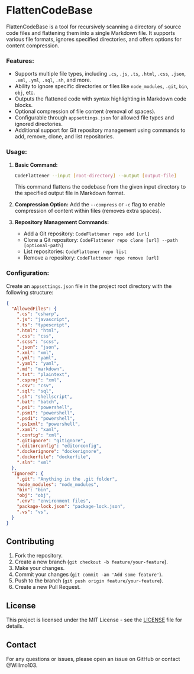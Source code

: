 # FlattenCodeBase

FlattenCodeBase is a tool for recursively scanning a directory of source code files and flattening them into a single Markdown file. It supports various file formats, ignores specified directories, and offers options for content compression.

### Features:
- Supports multiple file types, including `.cs`, `.js`, `.ts`, `.html`, `.css`, `.json`, `.xml`, `.yml`, `.sql`, `.sh`, and more.
- Ability to ignore specific directories or files like `node_modules`, `.git`, `bin`, `obj`, etc.
- Outputs the flattened code with syntax highlighting in Markdown code blocks.
- Optional compression of file content (removal of spaces).
- Configurable through `appsettings.json` for allowed file types and ignored directories.
- Additional support for Git repository management using commands to add, remove, clone, and list repositories.
  
### Usage:

1. **Basic Command:**
   ```bash
   CodeFlattener --input [root-directory] --output [output-file]
   ```
   This command flattens the codebase from the given input directory to the specified output file in Markdown format.

2. **Compression Option:**
   Add the `--compress` or `-c` flag to enable compression of content within files (removes extra spaces).

3. **Repository Management Commands:**
   - Add a Git repository: `CodeFlattener repo add [url]`
   - Clone a Git repository: `CodeFlattener repo clone [url] --path [optional-path]`
   - List repositories: `CodeFlattener repo list`
   - Remove a repository: `CodeFlattener repo remove [url]`

### Configuration:

Create an `appsettings.json` file in the project root directory with the following structure:

```json
{
  "AllowedFiles": {
    ".cs": "csharp",
    ".js": "javascript",
    ".ts": "typescript",
    ".html": "html",
    ".css": "css",
    ".scss": "scss",
    ".json": "json",
    ".xml": "xml",
    ".yml": "yaml",
    ".yaml": "yaml",
    ".md": "markdown",
    ".txt": "plaintext",
    ".csproj": "xml",
    ".csv": "csv",
    ".sql": "sql",
    ".sh": "shellscript",
    ".bat": "batch",
    ".ps1": "powershell",
    ".psm1": "powershell",
    ".psd1": "powershell",
    ".ps1xml": "powershell",
    ".xaml": "xaml",
    ".config": "xml",
    ".gitignore": "gitignore",
    ".editorconfig": "editorconfig",
    ".dockerignore": "dockerignore",
    ".dockerfile": "dockerfile",
    ".sln": "xml"
  },
  "Ignored": {
    ".git": "Anything in the .git folder",
    "node_modules": "node_modules",
    "bin": "bin",
    "obj": "obj",
    ".env": "environment files",
    "package-lock.json": "package-lock.json",
    ".vs": "vs",
  }
}
```

## Contributing

1. Fork the repository.
2. Create a new branch (`git checkout -b feature/your-feature`).
3. Make your changes.
4. Commit your changes (`git commit -am 'Add some feature'`).
5. Push to the branch (`git push origin feature/your-feature`).
6. Create a new Pull Request.

## License

This project is licensed under the MIT License - see the [LICENSE](LICENSE) file for details.

## Contact

For any questions or issues, please open an issue on GitHub or contact @Willmo103.
